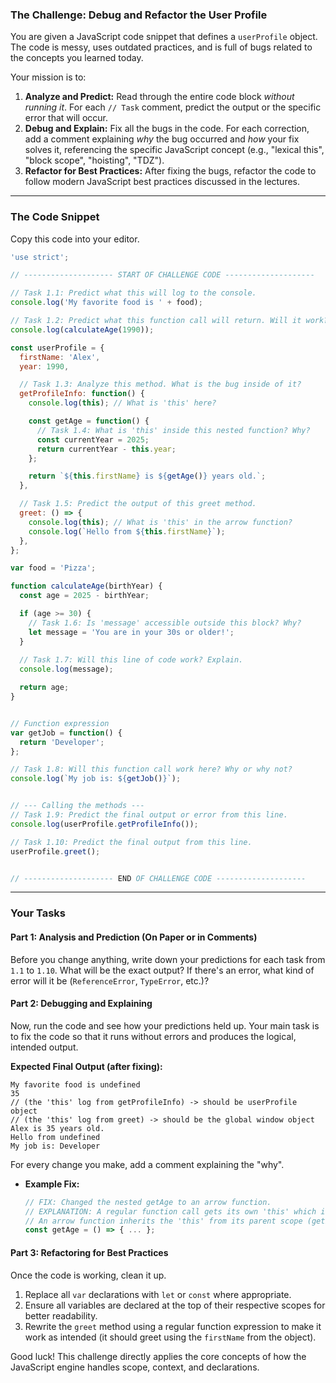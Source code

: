 ### The Challenge: Debug and Refactor the User Profile

You are given a JavaScript code snippet that defines a `userProfile` object. The code is messy, uses outdated practices, and is full of bugs related to the concepts you learned today.

Your mission is to:
1.  **Analyze and Predict:** Read through the entire code block *without running it*. For each `// Task` comment, predict the output or the specific error that will occur.
2.  **Debug and Explain:** Fix all the bugs in the code. For each correction, add a comment explaining *why* the bug occurred and *how* your fix solves it, referencing the specific JavaScript concept (e.g., "lexical this", "block scope", "hoisting", "TDZ").
3.  **Refactor for Best Practices:** After fixing the bugs, refactor the code to follow modern JavaScript best practices discussed in the lectures.

---

### The Code Snippet

Copy this code into your editor.

```javascript
'use strict';

// -------------------- START OF CHALLENGE CODE --------------------

// Task 1.1: Predict what this will log to the console.
console.log('My favorite food is ' + food);

// Task 1.2: Predict what this function call will return. Will it work?
console.log(calculateAge(1990));

const userProfile = {
  firstName: 'Alex',
  year: 1990,

  // Task 1.3: Analyze this method. What is the bug inside of it?
  getProfileInfo: function() {
    console.log(this); // What is 'this' here?

    const getAge = function() {
      // Task 1.4: What is 'this' inside this nested function? Why?
      const currentYear = 2025;
      return currentYear - this.year;
    };

    return `${this.firstName} is ${getAge()} years old.`;
  },

  // Task 1.5: Predict the output of this greet method.
  greet: () => {
    console.log(this); // What is 'this' in the arrow function?
    console.log(`Hello from ${this.firstName}`);
  },
};

var food = 'Pizza';

function calculateAge(birthYear) {
  const age = 2025 - birthYear;

  if (age >= 30) {
    // Task 1.6: Is 'message' accessible outside this block? Why?
    let message = 'You are in your 30s or older!';
  }
  
  // Task 1.7: Will this line of code work? Explain.
  console.log(message);

  return age;
}


// Function expression
var getJob = function() {
  return 'Developer';
};

// Task 1.8: Will this function call work here? Why or why not?
console.log(`My job is: ${getJob()}`);


// --- Calling the methods ---
// Task 1.9: Predict the final output or error from this line.
console.log(userProfile.getProfileInfo());

// Task 1.10: Predict the final output from this line.
userProfile.greet();


// -------------------- END OF CHALLENGE CODE --------------------
```

---

### Your Tasks

#### **Part 1: Analysis and Prediction (On Paper or in Comments)**

Before you change anything, write down your predictions for each task from `1.1` to `1.10`. What will be the exact output? If there's an error, what kind of error will it be (`ReferenceError`, `TypeError`, etc.)?

#### **Part 2: Debugging and Explaining**

Now, run the code and see how your predictions held up. Your main task is to fix the code so that it runs without errors and produces the logical, intended output.

**Expected Final Output (after fixing):**
```
My favorite food is undefined
35
// (the 'this' log from getProfileInfo) -> should be userProfile object
// (the 'this' log from greet) -> should be the global window object
Alex is 35 years old.
Hello from undefined
My job is: Developer
```

For every change you make, add a comment explaining the "why".

*   **Example Fix:**
    ```javascript
    // FIX: Changed the nested getAge to an arrow function.
    // EXPLANATION: A regular function call gets its own 'this' which is 'undefined' in strict mode.
    // An arrow function inherits the 'this' from its parent scope (getProfileInfo), where 'this' correctly refers to the userProfile object.
    const getAge = () => { ... };
    ```

#### **Part 3: Refactoring for Best Practices**

Once the code is working, clean it up.
1.  Replace all `var` declarations with `let` or `const` where appropriate.
2.  Ensure all variables are declared at the top of their respective scopes for better readability.
3.  Rewrite the `greet` method using a regular function expression to make it work as intended (it should greet using the `firstName` from the object).

Good luck! This challenge directly applies the core concepts of how the JavaScript engine handles scope, context, and declarations.